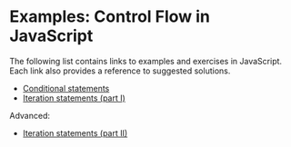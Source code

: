 # Examples: Control Flow in JavaScript

The following list contains links to examples and exercises in JavaScript. Each link also provides a reference to suggested solutions.
- [Conditional statements](https://jsfiddle.net/joseortiz/z49wev13/)
- [Iteration statements (part I)](https://jsfiddle.net/joseortiz/zy4djg2v/)

Advanced:

- [Iteration statements (part II)](https://jsfiddle.net/joseortiz/dsw1eov9/)
